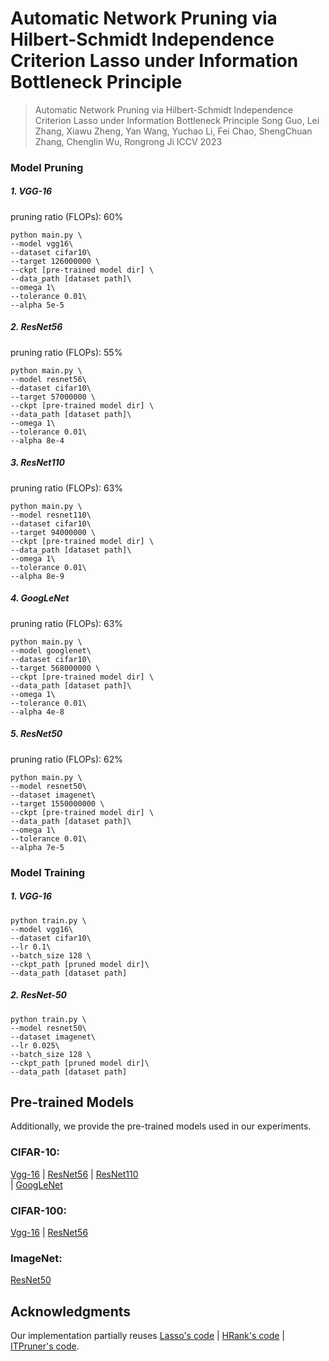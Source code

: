 # Automatic Network Pruning via Hilbert-Schmidt Independence Criterion Lasso under Information Bottleneck Principle

> Automatic Network Pruning via Hilbert-Schmidt Independence Criterion Lasso under Information Bottleneck Principle
> Song Guo, Lei Zhang, Xiawu Zheng, Yan Wang, Yuchao Li, Fei Chao, ShengChuan Zhang, Chenglin Wu, Rongrong Ji
> ICCV 2023

### Model Pruning

##### 1. VGG-16
pruning ratio (FLOPs): 60%
```shell
python main.py \
--model vgg16\
--dataset cifar10\
--target 126000000 \
--ckpt [pre-trained model dir] \
--data_path [dataset path]\
--omega 1\
--tolerance 0.01\
--alpha 5e-5
```
##### 2. ResNet56
pruning ratio (FLOPs): 55%
```shell
python main.py \
--model resnet56\
--dataset cifar10\
--target 57000000 \
--ckpt [pre-trained model dir] \
--data_path [dataset path]\
--omega 1\
--tolerance 0.01\
--alpha 8e-4
```
##### 3. ResNet110 
pruning ratio (FLOPs): 63%
```shell
python main.py \
--model resnet110\
--dataset cifar10\
--target 94000000 \
--ckpt [pre-trained model dir] \
--data_path [dataset path]\
--omega 1\
--tolerance 0.01\
--alpha 8e-9
```
##### 4. GoogLeNet
pruning ratio (FLOPs): 63%
```shell
python main.py \
--model googlenet\
--dataset cifar10\
--target 568000000 \
--ckpt [pre-trained model dir] \
--data_path [dataset path]\
--omega 1\
--tolerance 0.01\
--alpha 4e-8
```
##### 5. ResNet50
pruning ratio (FLOPs): 62%

```shell
python main.py \
--model resnet50\
--dataset imagenet\
--target 1550000000 \
--ckpt [pre-trained model dir] \
--data_path [dataset path]\
--omega 1\
--tolerance 0.01\
--alpha 7e-5
```
### Model Training
##### 1. VGG-16
```shell
python train.py \
--model vgg16\
--dataset cifar10\
--lr 0.1\
--batch_size 128 \
--ckpt_path [pruned model dir]\
--data_path [dataset path]
```
##### 2. ResNet-50
```shell
python train.py \
--model resnet50\
--dataset imagenet\
--lr 0.025\
--batch_size 128 \
--ckpt_path [pruned model dir]\
--data_path [dataset path]
```
## Pre-trained Models 

Additionally, we provide the pre-trained models used in our experiments. 


### CIFAR-10:
 [Vgg-16](https://drive.google.com/file/d/1g9Yz9mABWYXXRWpyN5foA5NQc7JvunjY/view?usp=sharing) 
| [ResNet56](https://drive.google.com/file/d/1vJ5lXoW8RJF6_ZA_pdCrVIem2RbkYo5h/view?usp=share_link) 
| [ResNet110](https://drive.google.com/file/d/1hwo4JZGOn3zKoGSTefVQLa5vnNtsdIdn/view?usp=share_link)  
| [GoogLeNet](https://drive.google.com/file/d/1kg8ndpwGaMorrqRVPAic20qwAM21d01-/view?usp=share_link) 
### CIFAR-100:
 [Vgg-16](https://drive.google.com/file/d/1DZns2H-KrVdpndPLO6s0vjo0feoRv8w6/view?usp=share_link) 
| [ResNet56](https://drive.google.com/file/d/18EbAD6-E-t1Dk-x2tKkoWfJ86I3iXgFa/view?usp=share_link)

### ImageNet:
 [ResNet50](https://drive.google.com/file/d/1C73Qfvst09XtSbw_X77qLhMrnV4Rn1Uh/view?usp=drive_link)

## Acknowledgments

Our implementation partially reuses [Lasso's code](https://github.com/lippman1125/channel_pruning_lasso) | [HRank's code](https://github.com/lmbxmu/HRank) | [ITPruner's code](https://github.com/MAC-AutoML/ITPruner).
